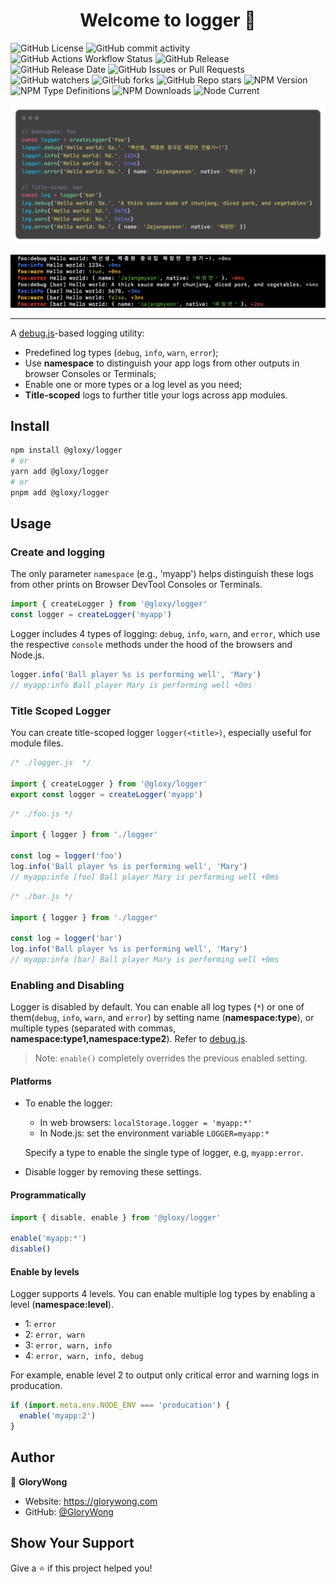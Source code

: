 <h1 align="center">Welcome to logger 👋</h1>

![GitHub License](https://img.shields.io/github/license/GloryWong/logger)
![GitHub commit activity](https://img.shields.io/github/commit-activity/w/GloryWong/logger)
![GitHub Actions Workflow Status](https://img.shields.io/github/actions/workflow/status/GloryWong/logger/release.yml)
![GitHub Release](https://img.shields.io/github/v/release/GloryWong/logger)
![GitHub Release Date](https://img.shields.io/github/release-date/GloryWong/logger)
![GitHub Issues or Pull Requests](https://img.shields.io/github/issues/GloryWong/logger)
![GitHub watchers](https://img.shields.io/github/watchers/GloryWong/logger)
![GitHub forks](https://img.shields.io/github/forks/GloryWong/logger)
![GitHub Repo stars](https://img.shields.io/github/stars/GloryWong/logger)
![NPM Version](https://img.shields.io/npm/v/%40gloxy%2Flogger)
![NPM Type Definitions](https://img.shields.io/npm/types/%40gloxy%2Flogger)
![NPM Downloads](https://img.shields.io/npm/dw/%40gloxy%2Flogger)
![Node Current](https://img.shields.io/node/v/%40gloxy%2Flogger)

![demo-code-snap](demo-code-snap.png)

![demo-output-snap](demo-output-snap.png)

---

A [debug.js](https://github.com/debug-js/debug#readme)-based logging utility:

* Predefined log types (`debug`, `info`, `warn`, `error`);
* Use **namespace** to distinguish your app logs from other outputs in browser Consoles or Terminals;
* Enable one or more types or a log level as you need;
* **Title-scoped** logs to further title your logs across app modules.

## Install

```bash
npm install @gloxy/logger
# or
yarn add @gloxy/logger
# or
pnpm add @gloxy/logger
```

## Usage

### Create and logging

The only parameter `namespace` (e.g., 'myapp') helps distinguish these logs from other prints on Browser DevTool Consoles or Terminals.

```javascript
import { createLogger } from '@gloxy/logger'
const logger = createLogger('myapp')
```

Logger includes 4 types of logging: `debug`, `info`, `warn`, and `error`, which use the respective `console` methods under the hood of the browsers and Node.js.

```javascript
logger.info('Ball player %s is performing well', 'Mary')
// myapp:info Ball player Mary is performing well +0ms
```

### Title Scoped Logger

You can create title-scoped logger `logger(<title>)`, especially useful for module files.

```javascript
/* ./logger.js  */

import { createLogger } from '@gloxy/logger'
export const logger = createLogger('myapp')
```

```javascript
/* ./foo.js */

import { logger } from './logger'

const log = logger('foo')
log.info('Ball player %s is performing well', 'Mary')
// myapp:info [foo] Ball player Mary is performing well +0ms
```

```javascript
/* ./bar.js */

import { logger } from './logger'

const log = logger('bar')
log.info('Ball player %s is performing well', 'Mary')
// myapp:info [bar] Ball player Mary is performing well +0ms
```

### Enabling and Disabling

Logger is disabled by default. You can enable all log types (`*`) or one of them(`debug`, `info`, `warn`, and `error`) by setting name (**namespace:type**), or multiple types (separated with commas, **namespace:type1,namespace:type2**). Refer to [debug.js](https://github.com/debug-js/debug/tree/master?tab=readme-ov-file#wildcards).

> Note: `enable()` completely overrides the previous enabled setting.

#### Platforms

- To enable the logger:

  * In web browsers: `localStorage.logger = 'myapp:*'`
  * In Node.js: set the environment variable `LOGGER=myapp:*`

  Specify a type to enable the single type of logger, e.g, `myapp:error`.

- Disable logger by removing these settings.

#### Programmatically

```javascript
import { disable, enable } from '@gloxy/logger'

enable('myapp:*')
disable()
```

#### Enable by levels

Logger supports 4 levels. You can enable multiple log types by enabling a level (**namespace:level**).

- 1: `error`
- 2: `error, warn`
- 3: `error, warn, info`
- 4: `error, warn, info, debug`

For example, enable level 2 to output only critical error and warning logs in producation.

```javascript
if (import.meta.env.NODE_ENV === 'producation') {
  enable('myapp:2')
}
```

## Author

👤 **GloryWong**

* Website: https://glorywong.com
* GitHub: [@GloryWong](https://github.com/GloryWong)

## Show Your Support

Give a ⭐️ if this project helped you!
